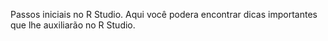 Passos iniciais no R Studio.
Aqui você podera encontrar dicas importantes que lhe auxiliarão no R Studio.

